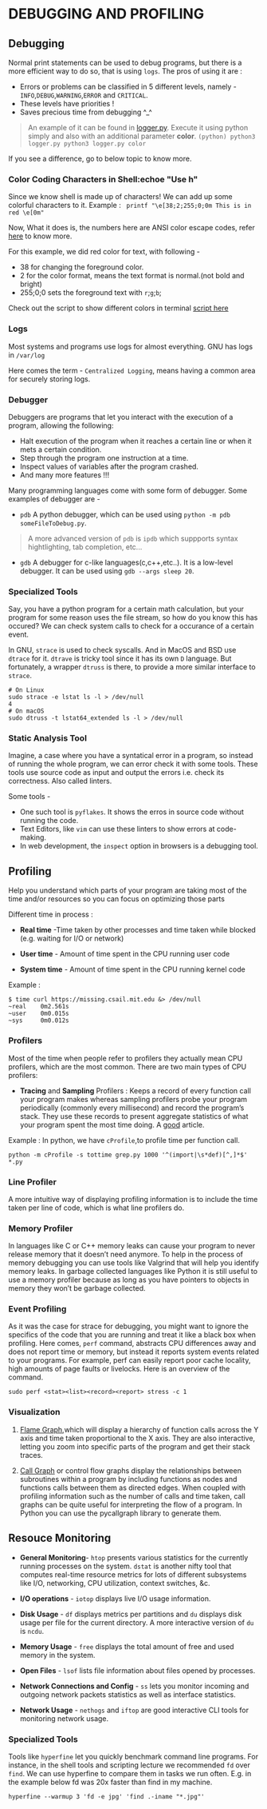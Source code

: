 # DEBUGGING AND PROFILING

## Debugging

Normal print statements can be used to debug programs, but there is a more efficient way to do so, that is using `logs`. The pros of using it are :
- Errors or problems can be classified in 5 different levels, namely - `INFO`,`DEBUG`,`WARNING`,`ERROR` and `CRITICAL`.
- These levels have priorities !
- Saves precious time from debugging ^_^

> An example of it can be found in [logger.py](). Execute it using python simply and also with an additional parameter **color**.
	```(python)
	python3 logger.py
	python3 logger.py color
	```

If you see a difference, go to below topic to know more.

### Color Coding Characters in Shell:echoe "Use h"

Since we know shell is made up of characters! We can add up some colorful characters to it.
Example :
	` printf "\e[38;2;255;0;0m This is in red \e[0m"`

Now, What it does is, the numbers here are ANSI color escape codes, refer [here](https://gist.github.com/fnky/458719343aabd01cfb17a3a4f7296797) to know more.

For this example, we did red color for text, with following -
- 38 for changing the foreground color.
- 2 for the color format, means the text format is normal.(not bold and bright)
- 255;0;0 sets the foreground text with `r`;`g`;`b`;

Check out the script to show different colors in terminal [script here]()

### Logs

Most systems and programs use logs for almost everything.
GNU has logs in `/var/log`

Here comes the term - `Centralized Logging`, means having a common area for securely storing logs.

### Debugger

Debuggers are programs that let you interact with the execution of a program, allowing the following:

- Halt execution of the program when it reaches a certain line or when it mets a certain condition.
- Step through the program one instruction at a time.
- Inspect values of variables after the program crashed.
- And many more features !!!

Many programming languages come with some form of debugger. Some examples of debugger are -

- `pdb` A python debugger, which can be used using `python -m pdb someFileToDebug.py`.

> A more advanced version of `pdb` is `ipdb` which suppports syntax hightlighting, tab completion, etc...

- `gdb` A debugger for c-like languages(c,c++,etc..). It is a low-level debugger. It can be used using `gdb --args sleep 20`.

### Specialized Tools

Say, you have a python program for a certain math calculation, but your program for some reason uses the file stream, so how do you know this has occured?
We can check system calls to check for a occurance of a certain event.

In GNU, `strace` is used to check syscalls. And in MacOS and  BSD use `dtrace` for it. ``dtrave`` is tricky tool since it has its own `D` language. But fortunately, a wrapper `dtruss` is there, to provide a more similar interface to `strace`.

```(shell)
# On Linux
sudo strace -e lstat ls -l > /dev/null
4
# On macOS
sudo dtruss -t lstat64_extended ls -l > /dev/null
```

### Static Analysis Tool

Imagine, a case where you have a syntatical error in a program, so instead of running the whole program, we can error check it with some tools.
These tools use source code as input and output the errors i.e. check its correctness.
Also called linters.

Some tools -

- One such tool is `pyflakes`. It shows the erros in source code without running the code.
- Text Editors, like `vim` can use these linters to show errors at code-making.
- In web development, the `inspect` option in browsers is a debugging tool.

## Profiling

Help you understand which parts of your program are taking most of the time and/or resources so you can focus on optimizing those parts

Different time in process :

- **Real time** -Time taken by other processes and time taken while blocked (e.g. waiting for I/O or network)

- **User time** - Amount of time spent in the CPU running user code

- **System time** - Amount of time spent in the CPU running kernel code

Example :

```(shell)
$ time curl https://missing.csail.mit.edu &> /dev/null
~real    0m2.561s
~user    0m0.015s
~sys     0m0.012s
```

### Profilers

Most of the time when people refer to profilers they actually mean CPU profilers, which are the most common. There are two main types of CPU profilers:

- **Tracing** and **Sampling** Profilers : Keeps a record of every function call your program makes whereas sampling profilers probe your program periodically (commonly every millisecond) and record the program’s stack. They use these records to present aggregate statistics of what your program spent the most time doing. A [good](https://jvns.ca/blog/2017/12/17/how-do-ruby---python-profilers-work-) article.

Example : In python, we have `cProfile`,to profile time per function call.

```(shell)
python -m cProfile -s tottime grep.py 1000 '^(import|\s*def)[^,]*$' *.py
```

### Line Profiler

A more intuitive way of displaying profiling information is to include the time taken per line of code, which is what line profilers do.

### Memory Profiler

In languages like C or C++ memory leaks can cause your program to never release memory that it doesn’t need anymore. To help in the process of memory debugging you can use tools like Valgrind that will help you identify memory leaks.
In garbage collected languages like Python it is still useful to use a memory profiler because as long as you have pointers to objects in memory they won’t be garbage collected.

### Event Profiling

As it was the case for strace for debugging, you might want to ignore the specifics of the code that you are running and treat it like a black box when profiling.
Here comes, `perf` command, abstracts CPU differences away and does not report time or memory, but instead it reports system events related to your programs. For example, perf can easily report poor cache locality, high amounts of page faults or livelocks. Here is an overview of the command.

```(shell)
sudo perf <stat><list><record><report> stress -c 1
```

### Visualization

1. [Flame Graph](http://www.brendangregg.com/flamegraphs.html),which will display a hierarchy of function calls across the Y axis and time taken proportional to the X axis. They are also interactive, letting you zoom into specific parts of the program and get their stack traces.

2. [Call Graph](https://upload.wikimedia.org/wikipedia/commons/2/2f/A_Call_Graph_generated_by_pycallgraph.png) or control flow graphs display the relationships between subroutines within a program by including functions as nodes and functions calls between them as directed edges. When coupled with profiling information such as the number of calls and time taken, call graphs can be quite useful for interpreting the flow of a program. In Python you can use the pycallgraph library to generate them.

## Resouce Monitoring

- **General Monitoring**- `htop` presents various statistics for the currently running processes on the system. `dstat` is another nifty tool that computes real-time resource metrics for lots of different subsystems like I/O, networking, CPU utilization, context switches, &c.

- **I/O operations** - `iotop` displays live I/O usage information.

- **Disk Usage** - `df` displays metrics per partitions and `du` displays disk usage per file for the current directory. A more interactive version of `du` is `ncdu`.

- **Memory Usage** - `free` displays the total amount of free and used memory in the system.

- **Open Files** - `lsof` lists file information about files opened by processes.

- **Network Connections and Config** - `ss` lets you monitor incoming and outgoing network packets statistics as well as interface statistics.

- **Network Usage** - `nethogs` and `iftop` are good interactive CLI tools for monitoring network usage.

### Specialized Tools

Tools like `hyperfine` let you quickly benchmark command line programs. For instance, in the shell tools and scripting lecture we recommended `fd` over `find`. We can use hyperfine to compare them in tasks we run often. E.g. in the example below fd was 20x faster than find in my machine.

```(shell)
hyperfine --warmup 3 'fd -e jpg' 'find .-iname "*.jpg"'
```
